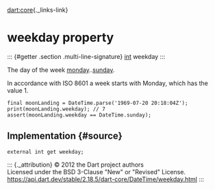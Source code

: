 [dart:core](../../dart-core/dart-core-library){._links-link}

weekday property
================

::: {#getter .section .multi-line-signature}
[int](../int-class) weekday
:::

The day of the week
[monday](monday-constant)..[sunday](sunday-constant).

In accordance with ISO 8601 a week starts with Monday, which has the
value 1.

``` {.language-dart data-language="dart"}
final moonLanding = DateTime.parse('1969-07-20 20:18:04Z');
print(moonLanding.weekday); // 7
assert(moonLanding.weekday == DateTime.sunday);
```

Implementation {#source}
--------------

``` {.language-dart data-language="dart"}
external int get weekday;
```

::: {._attribution}
© 2012 the Dart project authors\
Licensed under the BSD 3-Clause \"New\" or \"Revised\" License.\
<https://api.dart.dev/stable/2.18.5/dart-core/DateTime/weekday.html>
:::
